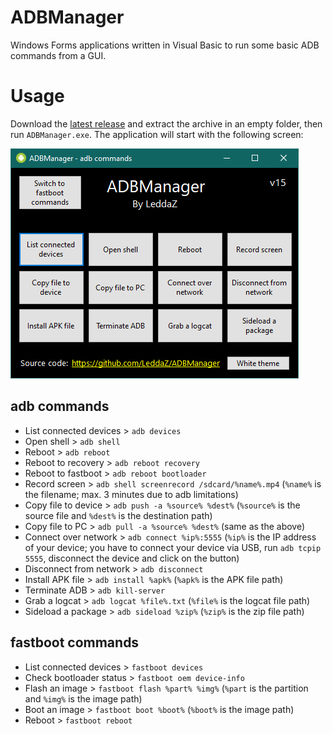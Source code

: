 # ADBManager
Windows Forms applications written in Visual Basic to run some basic ADB commands from a GUI.

# Usage
Download the [latest release](https://github.com/LeddaZ/ADBManager/releases/latest) and extract the archive in an empty folder, then run `ADBManager.exe`. The application will start with the following screen:

![adb](https://github.com/LeddaZ/ADBManager/blob/master/pics/adb.png)

## adb commands
- List connected devices > `adb devices`
- Open shell > `adb shell`
- Reboot > `adb reboot`
- Reboot to recovery > `adb reboot recovery`
- Reboot to fastboot > `adb reboot bootloader`
- Record screen > `adb shell screenrecord /sdcard/%name%.mp4` (`%name%` is the filename; max. 3 minutes due to adb limitations)
- Copy file to device > `adb push -a %source% %dest%` (`%source%` is the source file and `%dest%` is the destination path)
- Copy file to PC > `adb pull -a %source% %dest%` (same as the above)
- Connect over network > `adb connect %ip%:5555` (`%ip%` is the IP address of your device; you have to connect your device via USB, run `adb tcpip 5555`, disconnect the device and click on the button)
- Disconnect from network > `adb disconnect`
- Install APK file > `adb install %apk%` (`%apk%` is the APK file path)
- Terminate ADB > `adb kill-server`
- Grab a logcat > `adb logcat %file%.txt` (`%file%` is the logcat file path)
- Sideload a package > `adb sideload %zip%` (`%zip%` is the zip file path)

## fastboot commands
- List connected devices > `fastboot devices`
- Check bootloader status > `fastboot oem device-info`
- Flash an image > `fastboot flash %part% %img%` (`%part` is the partition and `%img%` is the image path)
- Boot an image > `fastboot boot %boot%` (`%boot%` is the image path)
- Reboot > `fastboot reboot`
